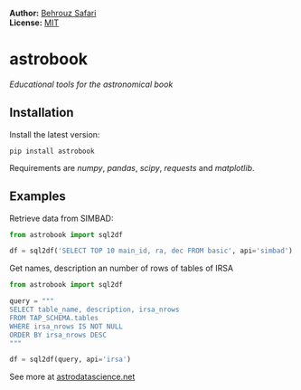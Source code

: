**Author:** [Behrouz Safari](https://behrouzz.github.io/)<br/>
**License:** [MIT](https://opensource.org/licenses/MIT)<br/>

# astrobook
*Educational tools for the astronomical book*


## Installation

Install the latest version:

    pip install astrobook

Requirements are *numpy*, *pandas*, *scipy*, *requests* and *matplotlib*.


## Examples

Retrieve data from SIMBAD:

```python
from astrobook import sql2df

df = sql2df('SELECT TOP 10 main_id, ra, dec FROM basic', api='simbad')
```

Get names, description an number of rows of tables of IRSA

```python
from astrobook import sql2df

query = """
SELECT table_name, description, irsa_nrows
FROM TAP_SCHEMA.tables
WHERE irsa_nrows IS NOT NULL
ORDER BY irsa_nrows DESC
"""

df = sql2df(query, api='irsa')
```


See more at [astrodatascience.net](https://behrouzz.github.io/astrodatascience/)
